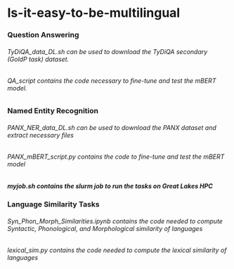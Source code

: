 # Is-it-easy-to-be-multilingual
    
### Question Answering
###### TyDiQA_data_DL.sh can be used to download the TyDiQA secondary (GoldP task) dataset.
###### QA_script contains the code necessary to fine-tune and test the mBERT model.

### Named Entity Recognition
###### PANX_NER_data_DL.sh can be used to download the PANX dataset and extract necessary files
###### PANX_mBERT_script.py contains the code to fine-tune and test the mBERT model

##### myjob.sh contains the slurm job to run the tasks on Great Lakes HPC

### Language Similarity Tasks
###### Syn_Phon_Morph_Similarities.ipynb contains the code needed to compute Syntactic, Phonological, and Morphological similarity of languages
###### lexical_sim.py contains the code needed to compute the lexical similarity of languages

